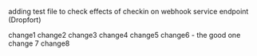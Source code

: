 adding test file to check effects of checkin on webhook service endpoint (Dropfort)

change1
change2
change3
change4
change5
change6 - the good one
change 7
change8

